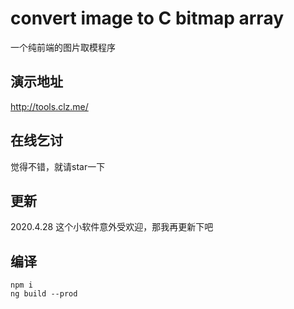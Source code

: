 # convert image to C bitmap array  
一个纯前端的图片取模程序

## 演示地址  
http://tools.clz.me/  

## 在线乞讨  
觉得不错，就请star一下  

## 更新  
2020.4.28  这个小软件意外受欢迎，那我再更新下吧  

## 编译  
```
npm i
ng build --prod
```

